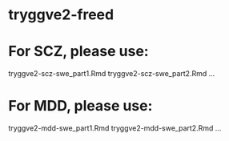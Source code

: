 # tryggve2-freed

# For SCZ, please use:
tryggve2-scz-swe_part1.Rmd
tryggve2-scz-swe_part2.Rmd
...

# For MDD, please use:
tryggve2-mdd-swe_part1.Rmd
tryggve2-mdd-swe_part2.Rmd
...
